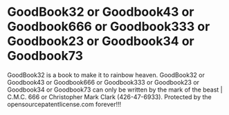 # GoodBook32 or Goodbook43 or Goodbook666 or Goodbook333 or Goodbook23 or Goodbook34 or Goodbook73
GoodBook32 is a book to make it to rainbow heaven. GoodBook32 or Goodbook43 or Goodbook666 or Goodbook333 or Goodbook23 or Goodbook34 or Goodbook73 can only be written by the mark of the beast | C.M.C. 666 or Christopher Mark Clark (426-47-6933). Protected by the opensourcepatentlicense.com forever!!!
